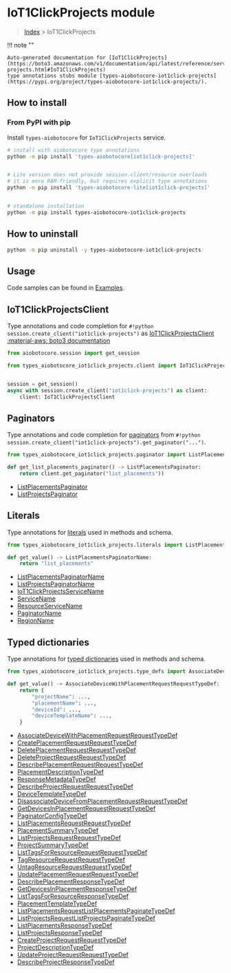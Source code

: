 # IoT1ClickProjects module

> [Index](../README.md) > IoT1ClickProjects


!!! note ""

    Auto-generated documentation for [IoT1ClickProjects](https://boto3.amazonaws.com/v1/documentation/api/latest/reference/services/iot1click-projects.html#IoT1ClickProjects)
    type annotations stubs module [types-aiobotocore-iot1click-projects](https://pypi.org/project/types-aiobotocore-iot1click-projects/).

## How to install



### From PyPI with pip

Install `types-aiobotocore` for `IoT1ClickProjects` service.

```bash
# install with aiobotocore type annotations
python -m pip install 'types-aiobotocore[iot1click-projects]'


# Lite version does not provide session.client/resource overloads
# it is more RAM-friendly, but requires explicit type annotations
python -m pip install 'types-aiobotocore-lite[iot1click-projects]'


# standalone installation
python -m pip install types-aiobotocore-iot1click-projects
```



## How to uninstall

```bash
python -m pip uninstall -y types-aiobotocore-iot1click-projects
```

## Usage

Code samples can be found in [Examples](./usage.md).

## IoT1ClickProjectsClient

Type annotations and code completion for  `#!python session.create_client("iot1click-projects")` as [IoT1ClickProjectsClient](./client.md)
[:material-aws: boto3 documentation](https://boto3.amazonaws.com/v1/documentation/api/latest/reference/services/iot1click-projects.html#IoT1ClickProjects.Client)

```python title="Usage example"
from aiobotocore.session import get_session

from types_aiobotocore_iot1click_projects.client import IoT1ClickProjectsClient


session = get_session()
async with session.create_client("iot1click-projects") as client:
    client: IoT1ClickProjectsClient
```


## Paginators

Type annotations and code completion for
[paginators](./paginators.md)
from `#!python session.create_client("iot1click-projects").get_paginator("...")`.

```python title="Usage example"
from types_aiobotocore_iot1click_projects.paginator import ListPlacementsPaginator

def get_list_placements_paginator() -> ListPlacementsPaginator:
    return client.get_paginator("list_placements"))
```

- [ListPlacementsPaginator](./paginators.md#listplacementspaginator)
- [ListProjectsPaginator](./paginators.md#listprojectspaginator)








## Literals

Type annotations for [literals](./literals.md) used in methods and schema.

```python title="Usage example"
from types_aiobotocore_iot1click_projects.literals import ListPlacementsPaginatorName

def get_value() -> ListPlacementsPaginatorName:
    return "list_placements"
```

- [ListPlacementsPaginatorName](./literals.md#listplacementspaginatorname)
- [ListProjectsPaginatorName](./literals.md#listprojectspaginatorname)
- [IoT1ClickProjectsServiceName](./literals.md#iot1clickprojectsservicename)
- [ServiceName](./literals.md#servicename)
- [ResourceServiceName](./literals.md#resourceservicename)
- [PaginatorName](./literals.md#paginatorname)
- [RegionName](./literals.md#regionname)




## Typed dictionaries

Type annotations for [typed dictionaries](./type_defs.md) used in methods and schema.

```python title="Usage example"
from types_aiobotocore_iot1click_projects.type_defs import AssociateDeviceWithPlacementRequestRequestTypeDef

def get_value() -> AssociateDeviceWithPlacementRequestRequestTypeDef:
    return {
        "projectName": ...,
        "placementName": ...,
        "deviceId": ...,
        "deviceTemplateName": ...,
    }
```

- [AssociateDeviceWithPlacementRequestRequestTypeDef](./type_defs.md#associatedevicewithplacementrequestrequesttypedef)
- [CreatePlacementRequestRequestTypeDef](./type_defs.md#createplacementrequestrequesttypedef)
- [DeletePlacementRequestRequestTypeDef](./type_defs.md#deleteplacementrequestrequesttypedef)
- [DeleteProjectRequestRequestTypeDef](./type_defs.md#deleteprojectrequestrequesttypedef)
- [DescribePlacementRequestRequestTypeDef](./type_defs.md#describeplacementrequestrequesttypedef)
- [PlacementDescriptionTypeDef](./type_defs.md#placementdescriptiontypedef)
- [ResponseMetadataTypeDef](./type_defs.md#responsemetadatatypedef)
- [DescribeProjectRequestRequestTypeDef](./type_defs.md#describeprojectrequestrequesttypedef)
- [DeviceTemplateTypeDef](./type_defs.md#devicetemplatetypedef)
- [DisassociateDeviceFromPlacementRequestRequestTypeDef](./type_defs.md#disassociatedevicefromplacementrequestrequesttypedef)
- [GetDevicesInPlacementRequestRequestTypeDef](./type_defs.md#getdevicesinplacementrequestrequesttypedef)
- [PaginatorConfigTypeDef](./type_defs.md#paginatorconfigtypedef)
- [ListPlacementsRequestRequestTypeDef](./type_defs.md#listplacementsrequestrequesttypedef)
- [PlacementSummaryTypeDef](./type_defs.md#placementsummarytypedef)
- [ListProjectsRequestRequestTypeDef](./type_defs.md#listprojectsrequestrequesttypedef)
- [ProjectSummaryTypeDef](./type_defs.md#projectsummarytypedef)
- [ListTagsForResourceRequestRequestTypeDef](./type_defs.md#listtagsforresourcerequestrequesttypedef)
- [TagResourceRequestRequestTypeDef](./type_defs.md#tagresourcerequestrequesttypedef)
- [UntagResourceRequestRequestTypeDef](./type_defs.md#untagresourcerequestrequesttypedef)
- [UpdatePlacementRequestRequestTypeDef](./type_defs.md#updateplacementrequestrequesttypedef)
- [DescribePlacementResponseTypeDef](./type_defs.md#describeplacementresponsetypedef)
- [GetDevicesInPlacementResponseTypeDef](./type_defs.md#getdevicesinplacementresponsetypedef)
- [ListTagsForResourceResponseTypeDef](./type_defs.md#listtagsforresourceresponsetypedef)
- [PlacementTemplateTypeDef](./type_defs.md#placementtemplatetypedef)
- [ListPlacementsRequestListPlacementsPaginateTypeDef](./type_defs.md#listplacementsrequestlistplacementspaginatetypedef)
- [ListProjectsRequestListProjectsPaginateTypeDef](./type_defs.md#listprojectsrequestlistprojectspaginatetypedef)
- [ListPlacementsResponseTypeDef](./type_defs.md#listplacementsresponsetypedef)
- [ListProjectsResponseTypeDef](./type_defs.md#listprojectsresponsetypedef)
- [CreateProjectRequestRequestTypeDef](./type_defs.md#createprojectrequestrequesttypedef)
- [ProjectDescriptionTypeDef](./type_defs.md#projectdescriptiontypedef)
- [UpdateProjectRequestRequestTypeDef](./type_defs.md#updateprojectrequestrequesttypedef)
- [DescribeProjectResponseTypeDef](./type_defs.md#describeprojectresponsetypedef)

